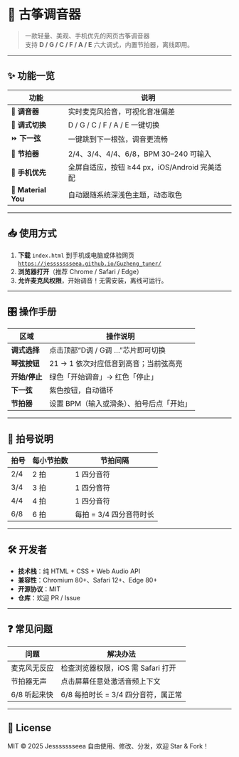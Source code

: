 # 🎼 古筝调音器

> 一款轻量、美观、手机优先的网页古筝调音器  
> 支持 **D / G / C / F / A / E** 六大调式，内置节拍器，离线即用。

---

## ✨ 功能一览

| 功能        | 说明 |
|-------------|------|
| 🎹 **调音器** | 实时麦克风拾音，可视化音准偏差 |
| 🎵 **调式切换** | D / G / C / F / A / E 一键切换 |
| ⏩ **下一弦** | 一键跳到下一根弦，调音更流畅 |
| 🥁 **节拍器** | 2/4、3/4、4/4、6/8，BPM 30–240 可输入 |
| 📱 **手机优先** | 全屏自适应，按钮 ≥44 px，iOS/Android 完美适配 |
| 🎨 **Material You** | 自动跟随系统深浅色主题，动态取色 |

---

## 📥 使用方式

1. **下载** `index.html` 到手机或电脑或体验网页[`https://jessssssseea.github.io/Guzheng_tuner/`](https://jessssssseea.github.io/Guzheng_tuner/)
2. **浏览器打开**（推荐 Chrome / Safari / Edge）  
3. **允许麦克风权限**，开始调音！无需安装，离线可运行。

---

## 🎛️ 操作手册

| 区域 | 操作说明 |
|------|----------|
| **调式选择** | 点击顶部“D调 / G调 …”芯片即可切换 |
| **琴弦按钮** | 21 → 1 依次对应低音到高音；当前弦高亮 |
| **开始/停止** | 绿色「开始调音」→ 红色「停止」 |
| **下一弦** | 紫色按钮，自动循环 |
| **节拍器** | 设置 BPM（输入或滑条）、拍号后点「开始」 |

---

## 📏 拍号说明

| 拍号 | 每小节拍数 | 节拍间隔 |
|------|-------------|----------|
| 2/4  | 2 拍        | 1 四分音符 |
| 3/4  | 3 拍        | 1 四分音符 |
| 4/4  | 4 拍        | 1 四分音符 |
| 6/8  | 6 拍        | 每拍 = 3/4 四分音符时长 |

---

## 🛠️ 开发者

- **技术栈**：纯 HTML + CSS + Web Audio API  
- **兼容性**：Chromium 80+、Safari 12+、Edge 80+  
- **开源协议**：MIT  
- **仓库**：欢迎 PR / Issue

---

## ❓ 常见问题

| 问题 | 解决办法 |
|------|----------|
| 麦克风无反应 | 检查浏览器权限，iOS 需 Safari 打开 |
| 节拍器无声 | 点击屏幕任意处激活音频上下文 |
| 6/8 听起来快 | 6/8 每拍时长 = 3/4 四分音符，属正常 |

---

## 📄 License

MIT © 2025 Jessssssseea 
自由使用、修改、分发，欢迎 Star & Fork！

